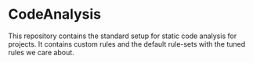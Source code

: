 # CodeAnalysis

This repository contains the standard setup for static code analysis for projects.
It contains custom rules and the default rule-sets with the tuned rules we care about.